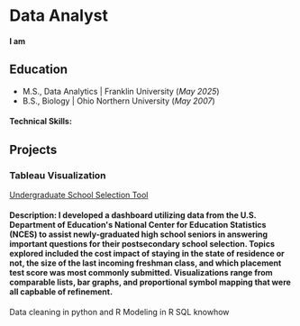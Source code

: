 # Data Analyst
#### I am 

## Education
* M.S., Data Analytics | Franklin University (_May 2025_)
* B.S., Biology | Ohio Northern University (_May 2007_)

#### Technical Skills:

## Projects
### Tableau Visualization
[Undergraduate School Selection Tool](https://public.tableau.com/views/UndergraduateSchoolSelectionTool2014/Dashboard1?:language=en-US&:sid=&:redirect=auth&:display_count=n&:origin=viz_share_link)
#### Description: I developed a dashboard utilizing data from the U.S. Department of Education's National Center for Education Statistics (NCES) to assist newly-graduated high school seniors in answering important questions for their postsecondary school selection. Topics explored included the cost impact of staying in the state of residence or not, the size of the last incoming freshman class, and which placement test score was most commonly submitted. Visualizations range from comparable lists, bar graphs, and proportional symbol mapping that were all capbable of refinement. 


Data cleaning in python and R
Modeling in R
SQL knowhow
